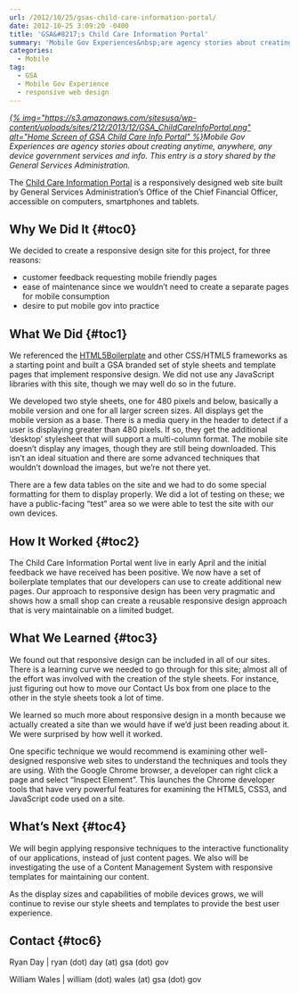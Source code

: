 ```yaml
---
url: /2012/10/25/gsas-child-care-information-portal/
date: 2012-10-25 3:09:20 -0400
title: 'GSA&#8217;s Child Care Information Portal'
summary: 'Mobile Gov Experiences&nbsp;are agency stories about creating anytime, anywhere, any device government services and info. This entry is a story shared by the General Services Administration. The&nbsp;Child Care Information Portal&nbsp;is a responsively designed web site built by General Services Administration&#8217;s Office of the Chief Financial'
categories:
  - Mobile
tag:
  - GSA
  - Mobile Gov Experience
  - responsive web design
---
```


_[{% img="https://s3.amazonaws.com/sitesusa/wp-content/uploads/sites/212/2013/12/GSA_ChildCareInfoPortal.png" alt="Home Screen of GSA Child Care Info Portal" %}](https://s3.amazonaws.com/sitesusa/wp-content/uploads/sites/212/2013/12/GSA_ChildCareInfoPortal.png)Mobile Gov Experiences are agency stories about creating anytime, anywhere, any device government services and info. This entry is a story shared by the General Services Administration._

The <a href="http://apps.ocfo.gsa.gov/childcare_portal/index.shtml" rel="nofollow">Child Care Information Portal</a> is a responsively designed web site built by General Services Administration&#8217;s Office of the Chief Financial Officer, accessible on computers, smartphones and tablets.

## <a name="x-Why We Did It"></a>Why We Did It {#toc0}

We decided to create a responsive design site for this project, for three reasons:

  * customer feedback requesting mobile friendly pages
  * ease of maintenance since we wouldn&#8217;t need to create a separate pages for mobile consumption
  * desire to put mobile gov into practice

## <a name="x-What We Did"></a>What We Did {#toc1}

We referenced the <a href="http://html5boilerplate.com/" rel="nofollow">HTML5Boilerplate</a> and other CSS/HTML5 frameworks as a starting point and built a GSA branded set of style sheets and template pages that implement responsive design. We did not use any JavaScript libraries with this site, though we may well do so in the future.

We developed two style sheets, one for 480 pixels and below, basically a mobile version and one for all larger screen sizes. All displays get the mobile version as a base. There is a media query in the header to detect if a user is displaying greater than 480 pixels. If so, they get the additional &#8216;desktop&#8217; stylesheet that will support a multi-column format. The mobile site doesn&#8217;t display any images, though they are still being downloaded. This isn&#8217;t an ideal situation and there are some advanced techniques that wouldn&#8217;t download the images, but we&#8217;re not there yet.

There are a few data tables on the site and we had to do some special formatting for them to display properly. We did a lot of testing on these; we have a public-facing &#8220;test&#8221; area so we were able to test the site with our own devices.

## <a name="x-How It Worked"></a>How It Worked {#toc2}

The Child Care Information Portal went live in early April and the initial feedback we have received has been positive. We now have a set of boilerplate templates that our developers can use to create additional new pages. Our approach to responsive design has been very pragmatic and shows how a small shop can create a reusable responsive design approach that is very maintainable on a limited budget.

## <a name="x-What We Learned"></a>What We Learned {#toc3}

We found out that responsive design can be included in all of our sites. There is a learning curve we needed to go through for this site; almost all of the effort was involved with the creation of the style sheets. For instance, just figuring out how to move our Contact Us box from one place to the other in the style sheets took a lot of time.

We learned so much more about responsive design in a month because we actually created a site than we would have if we&#8217;d just been reading about it. We were surprised by how well it worked.

One specific technique we would recommend is examining other well-designed responsive web sites to understand the techniques and tools they are using. With the Google Chrome browser, a developer can right click a page and select “Inspect Element”. This launches the Chrome developer tools that have very powerful features for examining the HTML5, CSS3, and JavaScript code used on a site.

## <a name="x-What's Next"></a>What&#8217;s Next {#toc4}

We will begin applying responsive techniques to the interactive functionality of our applications, instead of just content pages. We also will be investigating the use of a Content Management System with responsive templates for maintaining our content.

As the display sizes and capabilities of mobile devices grows, we will continue to revise our style sheets and templates to provide the best user experience.

## <a name="x-Contact"></a>Contact {#toc6}

Ryan Day | ryan (dot) day (at) gsa (dot) gov
  
William Wales | william (dot) wales (at) gsa (dot) gov